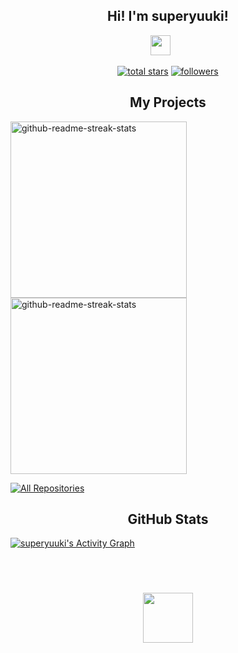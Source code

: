 <h2 align="center">
  Hi! I'm superyuuki!
</h2>

<p align="center">
  <a href="https://discord.gg/tZTXEjstgJ" alt="My Discord"><img width="32px" src="https://i.imgur.com/OViZO8J.png"/></a>
  &#8287;&#8287;&#8287;&#8287;&#8287;
</p>

<p align="center">
  <a href="https://github.com/superyuuki?tab=repositories&sort=stargazers">
    <img alt="total stars" title="Total stars on GitHub" src="https://custom-icon-badges.herokuapp.com/badge/dynamic/json?logo=star&color=55960c&labelColor=488207&label=Stars&style=for-the-badge&query=%24.stars&url=https://api.github-star-counter.workers.dev/user/superyuuki"/></a>
  <a href="https://github.com/superyuuki?tab=followers">
    <img alt="followers" title="Follow me on Github" src="https://custom-icon-badges.herokuapp.com/github/followers/superyuuki?color=236ad3&labelColor=1155ba&style=for-the-badge&logo=person-add&label=Follow&logoColor=white"/></a>
</p>

<h2 align="center">
  My Projects
</h2>

<p align="left">
  <a href="https://github.com/superyuuki/yuukomponent"><img width="282" src="https://denvercoder1-github-readme-stats.vercel.app/api/pin/?username=superyuuki&repo=yuukomponent&theme=react&bg_color=1F222E&title_color=F85D7F&icon_color=F8D866&hide_border=true&show_icons=false" alt="github-readme-streak-stats"></a>
  <a href="https://github.com/superyuuki/yuukomponent"><img width="282" src="https://denvercoder1-github-readme-stats.vercel.app/api/pin/?username=superyuuki&repo=yuuki-dictionary&theme=react&bg_color=1F222E&title_color=F85D7F&icon_color=F8D866&hide_border=true&show_icons=false" alt="github-readme-streak-stats"></a>
</p>

<p align="left">
  <a href="https://github.com/superyuuki?tab=repositories&sort=stargazers"><img alt="All Repositories" title="All Repositories" src="https://custom-icon-badges.herokuapp.com/badge/-All%20Repos-2962FF?style=for-the-badge&logoColor=white&logo=repo"/></a>
</p>

<h2 align="center">
  GitHub Stats
</h2>

<a href="https://github.com/ashutosh00710/github-readme-activity-graph"><img alt="superyuuki's Activity Graph" src="https://activity-graph.herokuapp.com/graph?username=superyuuki&bg_color=1F222E&color=F8D866&line=F85D7F&point=FFFFFF&hide_border=true" /></a>


<br>
<h1 align="center"></h1>
  <p align="center">
    <a href="https://discord.com/users/899331013262598184">
      <img height="80px" src="https://discord.c99.nl/widget/theme-4/899331013262598184.png">
    </a>
  </p>


